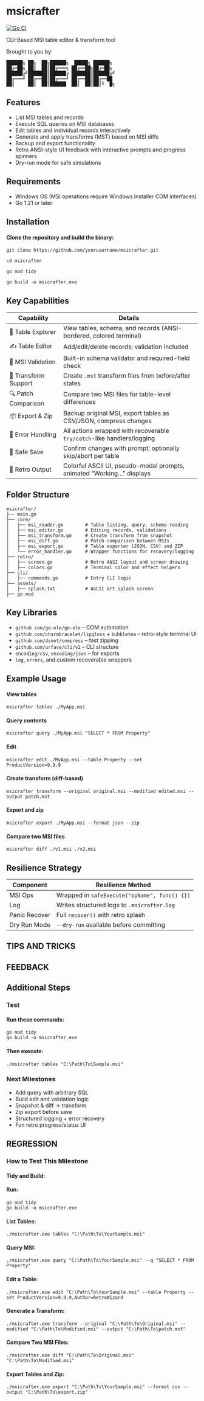 # msicrafter
[![Go CI](https://github.com/mbarbine/msicrafter/actions/workflows/go.yml/badge.svg)](https://github.com/mbarbine/msicrafter/actions/workflows/go.yml)

CLI-Based MSI table editor & transform tool

Brought to you by: 

```
██████╗ ██╗  ██╗██████╗  █████╗ ██████╗ 
██╔═██╗ ██║  ██║██╔═══╗ ██╔══██╗██╔═██╗
██████╔╝███████║██████╔ ███████║██████╔╝
██╔═══╝ ██╔══██║██╔═══╝ ██╔══██║██╔══██ 
██║     ██║  ██║██████  ██║  ██║██║╚  █╗
```

## Features

- List MSI tables and records  
- Execute SQL queries on MSI databases  
- Edit tables and individual records interactively  
- Generate and apply transforms (MST) based on MSI diffs  
- Backup and export functionality  
- Retro ANSI-style UI feedback with interactive prompts and progress spinners  
- Dry-run mode for safe simulations  

## Requirements

- Windows OS (MSI operations require Windows Installer COM interfaces)  
- Go 1.21 or later  

## Installation

#### Clone the repository and build the binary:

```
git clone https://github.com/yourusername/msicrafter.git

cd msicrafter

go mod tidy

go build -o msicrafter.exe
```

## Key Capabilities

| Capability          | Details                                                                 |
|---------------------|-------------------------------------------------------------------------|
| 📄 Table Explorer   | View tables, schema, and records (ANSI-bordered, colored terminal)       |
| ✍️ Table Editor      | Add/edit/delete records; validation included                             |
| 🧠 MSI Validation    | Built-in schema validator and required-field check                       |
| 🔁 Transform Support | Create `.mst` transform files from before/after states                  |
| 🔍 Patch Comparison  | Compare two MSI files for table-level differences                       |
| 📦 Export & Zip     | Backup original MSI, export tables as CSV/JSON, compress changes         |
| 🧯 Error Handling    | All actions wrapped with recoverable `try/catch`-like handlers/logging   |
| 💾 Safe Save         | Confirm changes with prompt; optionally skip/abort per table             |
| 🎨 Retro Output      | Colorful ASCII UI, pseudo-modal prompts, animated “Working…” displays    |

## Folder Structure

```
msicrafter/
├── main.go
├── core/
│   ├── msi_reader.go        # Table listing, query, schema reading
│   ├── msi_editor.go        # Editing records, validations
│   ├── msi_transform.go     # Create transform from snapshot
│   ├── msi_diff.go          # Patch comparison between MSIs
│   ├── msi_export.go        # Table exporter (JSON, CSV) and ZIP
│   └── error_handler.go     # Wrapper functions for recovery/logging
├── retro/
│   ├── screen.go            # Retro ANSI layout and screen drawing
│   ├── colors.go            # Terminal color and effect helpers
├── cli/
│   ├── commands.go          # Entry CLI logic
├── assets/
│   ├── splash.txt           # ASCII art splash screen
├── go.mod
```

## Key Libraries

- `github.com/go-ole/go-ole` – COM automation
- `github.com/charmbracelet/lipgloss` + `bubbletea` – retro-style terminal UI
- `github.com/dsnet/compress` – fast zipping
- `github.com/urfave/cli/v2` – CLI structure
- `encoding/csv`, `encoding/json` – for exports
- `log`, `errors`, and custom recoverable wrappers

## Example Usage

#### View tables

```
msicrafter tables ./MyApp.msi
```

#### Query contents

```
msicrafter query ./MyApp.msi "SELECT * FROM Property"
```

#### Edit

```
msicrafter edit ./MyApp.msi --table Property --set ProductVersion=9.9.9
```

#### Create transform (diff-based)

```
msicrafter transform --original original.msi --modified edited.msi --output patch.mst
```

#### Export and zip

```
msicrafter export ./MyApp.msi --format json --zip
```


#### Compare two MSI files

```
msicrafter diff ./v1.msi ./v2.msi
```

## Resilience Strategy

| Component      | Resilience Method                             |
|----------------|-----------------------------------------------|
| MSI Ops        | Wrapped in `safeExecute("opName", func() {})` |
| Log            | Writes structured logs to `.msicrafter.log`   |
| Panic Recover  | Full `recover()` with retro splash            |
| Dry Run Mode   | `--dry-run` available before committing        |


## TIPS AND TRICKS


## FEEDBACK 

## Additional Steps

### Test

#### Run these commands:

```
go mod tidy
go build -o msicrafter.exe
```

#### Then execute:

```
./msicrafter tables "C:\Path\To\Sample.msi"
```

### Next Milestones

- Add query with arbitrary SQL
- Build edit and validation logic
- Snapshot & diff → transform
- Zip export before save
- Structured logging + error recovery
- Fun retro progress/status UI

## REGRESSION

### How to Test This Milestone
#### Tidy and Build:
#### Run:

```
go mod tidy
go build -o msicrafter.exe
```

#### List Tables:

```
./msicrafter.exe tables "C:\Path\To\YourSample.msi"
```

#### Query MSI:

```
./msicrafter.exe query "C:\Path\To\YourSample.msi" --q "SELECT * FROM Property"
```

#### Edit a Table:

```
./msicrafter.exe edit "C:\Path\To\YourSample.msi" --table Property --set ProductVersion=9.9.9,Author=RetroWizard
```

#### Generate a Transform:

```
./msicrafter.exe transform --original "C:\Path\To\Original.msi" --modified "C:\Path\To\Modified.msi" --output "C:\Path\To\patch.mst"
```

#### Compare Two MSI Files:

```
./msicrafter.exe diff "C:\Path\To\Original.msi" "C:\Path\To\Modified.msi"
```

#### Export Tables and Zip:

```
./msicrafter.exe export "C:\Path\To\YourSample.msi" --format csv --output "C:\Path\To\export.zip"
```
